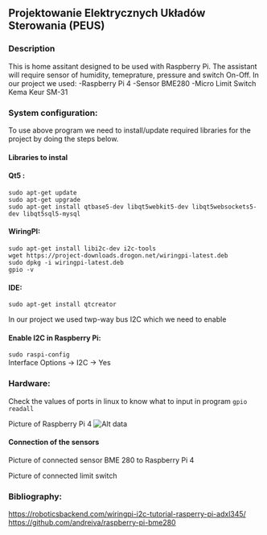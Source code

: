 ## Projektowanie Elektrycznych Układów Sterowania (PEUS)

### Description
This is home assitant designed to be used with Raspberry Pi.
The assistant will require sensor of humidity, temeprature, pressure and switch On-Off. 
In our project we used:
-Raspberry Pi 4
-Sensor BME280
-Micro Limit Switch Kema Keur SM-31

### System configuration:  
To use above program we need to install/update required libraries for the project by doing the steps below.

#### Libraries to instal
#### Qt5 :
```sudo apt-get update```  
```sudo apt-get upgrade```  
```sudo apt-get install qtbase5-dev libqt5webkit5-dev libqt5websockets5-dev libqt5sql5-mysql```

#### WiringPI:    
```sudo apt-get install libi2c-dev i2c-tools```    
```wget https://project-downloads.drogon.net/wiringpi-latest.deb```    
```sudo dpkg -i wiringpi-latest.deb```  
```gpio -v```  

#### IDE:  
```sudo apt-get install qtcreator```  

In our project we used twp-way bus I2C which we need to enable
#### Enable I2C in Raspberry Pi:   
```sudo raspi-config```    
Interface Options -> I2C -> Yes    

### Hardware:
Check the values of ports in linux to know what to input in program
```gpio readall```

Picture of Raspberry Pi 4
![Alt data](./Images/Zdjecie_portow_raspberry_PI_4.png)  

#### Connection of the sensors

Picture of connected sensor BME 280 to Raspberry Pi 4

Picture of connected limit switch

### Bibliography:
https://roboticsbackend.com/wiringpi-i2c-tutorial-rasperry-pi-adxl345/  
https://github.com/andreiva/raspberry-pi-bme280  
